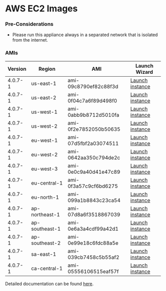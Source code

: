 AWS EC2 Images
==============

### Pre-Considerations

  * Please run this appliance always in a separated network that is isolated from the internet.

### AMIs

| Version   | Region         | AMI                   | Launch Wizard                                                                                                                      |
| --------- | --------       | -----                 | -------------                                                                                                                      |
| 4.0.7-1     | us-east-1      | ami-09c8790ef82c88f3d | [Launch instance](https://console.aws.amazon.com/ec2/v2/home?region=us-east-1#LaunchInstanceWizard:ami=ami-09c8790ef82c88f3d)      |
| 4.0.7-1     | us-east-2      | ami-0f04c7a6f89d498f0 | [Launch instance](https://console.aws.amazon.com/ec2/v2/home?region=us-east-2#LaunchInstanceWizard:ami=ami-0f04c7a6f89d498f0)      |
| 4.0.7-1     | us-west-1      | ami-0abb9b8712d5010fa | [Launch instance](https://console.aws.amazon.com/ec2/v2/home?region=us-west-1#LaunchInstanceWizard:ami=ami-0abb9b8712d5010fa)      |
| 4.0.7-1     | us-west-2      | ami-0f2e7852050b50635 | [Launch instance](https://console.aws.amazon.com/ec2/v2/home?region=us-west-2#LaunchInstanceWizard:ami=ami-0f2e7852050b50635)      |
| 4.0.7-1     | eu-west-1      | ami-07d5fbf2a03074511 | [Launch instance](https://console.aws.amazon.com/ec2/v2/home?region=eu-west-1#LaunchInstanceWizard:ami=ami-07d5fbf2a03074511)      |
| 4.0.7-1     | eu-west-2      | ami-0642aa350c794de2c | [Launch instance](https://console.aws.amazon.com/ec2/v2/home?region=eu-west-2#LaunchInstanceWizard:ami=ami-0642aa350c794de2c)      |
| 4.0.7-1     | eu-west-3      | ami-0e0c9a40d41e47c89 | [Launch instance](https://console.aws.amazon.com/ec2/v2/home?region=eu-west-3#LaunchInstanceWizard:ami=ami-0e0c9a40d41e47c89)      |
| 4.0.7-1     | eu-central-1   | ami-0f3a57c9cf6bd6275 | [Launch instance](https://console.aws.amazon.com/ec2/v2/home?region=eu-central-1#LaunchInstanceWizard:ami=ami-0f3a57c9cf6bd6275)   |
| 4.0.7-1     | eu-north-1   | ami-099a1b8843c23ca54 | [Launch instance](https://console.aws.amazon.com/ec2/v2/home?region=eu-north-1#LaunchInstanceWizard:ami=ami-099a1b8843c23ca54)   |
| 4.0.7-1     | ap-northeast-1 | ami-07d8a6f3518867039 | [Launch instance](https://console.aws.amazon.com/ec2/v2/home?region=ap-northeast-1#LaunchInstanceWizard:ami=ami-07d8a6f3518867039) |
| 4.0.7-1     | ap-southeast-1 | ami-0e6a3a4cdf99a42d1 | [Launch instance](https://console.aws.amazon.com/ec2/v2/home?region=ap-southeast-1#LaunchInstanceWizard:ami=ami-0e6a3a4cdf99a42d1) |
| 4.0.7-1     | ap-southeast-2 | ami-0e99e18c6fdc88a5e | [Launch instance](https://console.aws.amazon.com/ec2/v2/home?region=ap-southeast-2#LaunchInstanceWizard:ami=ami-0e99e18c6fdc88a5e) |
| 4.0.7-1     | sa-east-1      | ami-039cb7458c5b55af2 | [Launch instance](https://console.aws.amazon.com/ec2/v2/home?region=sa-east-1#LaunchInstanceWizard:ami=ami-039cb7458c5b55af2)      |
| 4.0.7-1     | ca-central-1   | ami-05556106515eaf57f | [Launch instance](https://console.aws.amazon.com/ec2/v2/home?region=ca-central-1#LaunchInstanceWizard:ami=ami-05556106515eaf57f)   |

Detailed documentation can be found [here](http://docs.graylog.org/en/3.2/pages/installation/aws.html).
